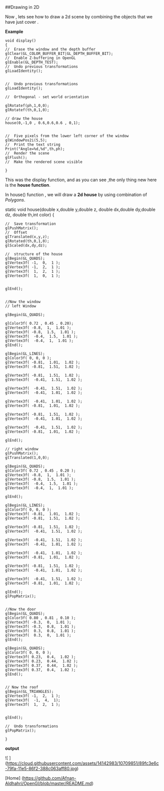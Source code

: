 
##Drawing in 2D

Now , lets see how to draw a 2d scene by combining the objects that we have just cover .

**Example**
    
    void display()
    {
    //  Erase the window and the depth buffer
    glClear(GL_COLOR_BUFFER_BIT|GL_DEPTH_BUFFER_BIT);
    //  Enable Z-buffering in OpenGL
    glEnable(GL_DEPTH_TEST);
    //  Undo previous transformations
    glLoadIdentity();
    
    
    //  Undo previous transformations
    glLoadIdentity();
    
    //  Orthogonal - set world orientation
    
    glRotatef(ph,1,0,0);
    glRotatef(th,0,1,0);
    
    // draw the house
    house(0,-1,0 , 0.6,0.6,0.6 , 0,1);
    
  
    //  Five pixels from the lower left corner of the window
    glWindowPos2i(5,5);
    //  Print the text string
    Print("Angle=%d,%d",th,ph);
    //  Render the scene
    glFlush();
    //  Make the rendered scene visible

    }


This was the display function, and as you can see ,the only thing new here is the **house function**.

In house() function , we will draw a **2d house** by using combination of *Polygons*.

static void house(double x,double y,double z,
                  double dx,double dy,double dz,
                  double th,int color)
    {
    
    //  Save transformation
    glPushMatrix();
    //  Offset
    glTranslated(x,y,z);
    glRotated(th,0,1,0);
    glScaled(dx,dy,dz);
    
    //  structure of the house
    glBegin(GL_QUADS);
    glVertex3f( -1,  0,  1 );
    glVertex3f( -1,  2,  1 );
    glVertex3f(  1,  2,  1 );
    glVertex3f(  1,  0,  1 );
    
    
    glEnd();
    
    
    //Now the window
    // left Window
    
    glBegin(GL_QUADS);
    
    glColor3f( 0.72 , 0.45 , 0.20);
    glVertex3f( -0.8,  1,  1.01 );
    glVertex3f( -0.8,  1.5,  1.01 );
    glVertex3f(  -0.4,  1.5,  1.01 );
    glVertex3f(  -0.4,  1,  1.01 );
    glEnd();
    
    glBegin(GL_LINES);
    glColor3f( 0, 0, 0 );
    glVertex3f( -0.81,  1.01,  1.02 );
    glVertex3f( -0.81,  1.51,  1.02 );
    
    glVertex3f( -0.81,  1.51,  1.02 );
    glVertex3f(  -0.41,  1.51,  1.02 );
    
    glVertex3f(  -0.41,  1.51,  1.02 );
    glVertex3f(  -0.41,  1.01,  1.02 );
    
    glVertex3f(  -0.41,  1.01,  1.02 );
    glVertex3f( -0.81,  1.01,  1.02 );
    
    glVertex3f( -0.81,  1.51,  1.02 );
    glVertex3f(  -0.41,  1.01,  1.02 );
    
    glVertex3f(  -0.41,  1.51,  1.02 );
    glVertex3f( -0.81,  1.01,  1.02 );
    
    glEnd();
    
    // right window
    glPushMatrix();
    glTranslated(1,0,0);
    
    glBegin(GL_QUADS);
    glColor3f( 0.72 , 0.45 , 0.20 );
    glVertex3f( -0.8,  1,  1.01 );
    glVertex3f( -0.8,  1.5,  1.01 );
    glVertex3f(  -0.4,  1.5,  1.01 );
    glVertex3f(  -0.4,  1,  1.01 );
    
    glEnd();
    
    glBegin(GL_LINES);
    glColor3f( 0, 0, 0 );
    glVertex3f( -0.81,  1.01,  1.02 );
    glVertex3f( -0.81,  1.51,  1.02 );
    
    glVertex3f( -0.81,  1.51,  1.02 );
    glVertex3f(  -0.41,  1.51,  1.02 );
    
    glVertex3f(  -0.41,  1.51,  1.02 );
    glVertex3f(  -0.41,  1.01,  1.02 );
    
    glVertex3f(  -0.41,  1.01,  1.02 );
    glVertex3f( -0.81,  1.01,  1.02 );
    
    glVertex3f( -0.81,  1.51,  1.02 );
    glVertex3f(  -0.41,  1.01,  1.02 );
    
    glVertex3f(  -0.41,  1.51,  1.02 );
    glVertex3f( -0.81,  1.01,  1.02 );
    
    glEnd();
    glPopMatrix();
    
    
    //Now the door
    glBegin(GL_QUADS);
    glColor3f( 0.80 , 0.81 , 0.10 );
    glVertex3f( -0.3,  0,  1.01 );
    glVertex3f( -0.3,  0.8,  1.01 );
    glVertex3f(  0.3,  0.8,  1.01 );
    glVertex3f(  0.3,  0,  1.01 );
    glEnd();
    
    glBegin(GL_QUADS);
    glColor3f( 0, 0, 0 );
    glVertex3f( 0.23,  0.4,  1.02 );
    glVertex3f( 0.23,  0.44,  1.02 );
    glVertex3f( 0.37,  0.44,  1.02 );
    glVertex3f( 0.37,  0.4,  1.02 );
    glEnd();
    
    
    // Now the roof
    glBegin(GL_TRIANGLES);
    glVertex3f( -1,  2,  1 );
    glVertex3f(  -1,  4,  1);
    glVertex3f(  1,  2,  1 );
    

    glEnd();
    
    //  Undo transformations
    glPopMatrix();
    
    }
  
**output**

![ ] (https://cloud.githubusercontent.com/assets/14142983/10709851/89fc3e6c-79fa-11e5-86f2-388c063aff80.jpg)

[Home] (https://github.com/Afnan-Aldhahri/OpenGl/blob/master/README.md)
